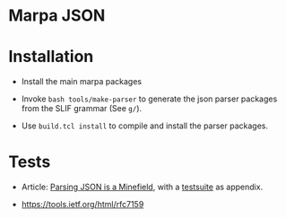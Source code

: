 # Marpa JSON

# Installation

   * Install the main marpa packages

   * Invoke `bash tools/make-parser` to generate the json parser
     packages from the SLIF grammar (See `g/`).

   * Use `build.tcl install` to compile and install the parser
     packages.

# Tests

   * Article: [Parsing JSON is a Minefield](seriot.ch/parsing_json.php),
     with a [testsuite](https://github.com/nst/JSONTestSuite) as appendix.

   * https://tools.ietf.org/html/rfc7159